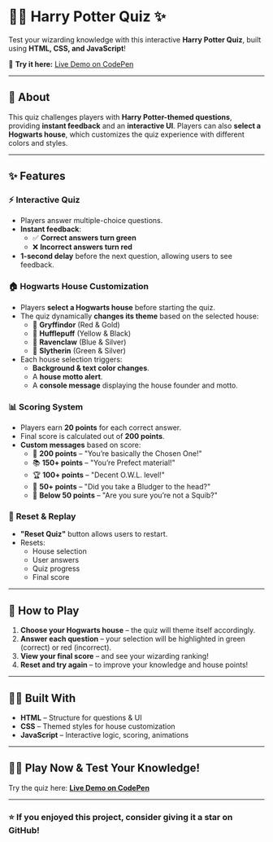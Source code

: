 # 🧙‍♂️ Harry Potter Quiz ✨  
Test your wizarding knowledge with this interactive **Harry Potter Quiz**, built using **HTML, CSS, and JavaScript**!  

🔗 **Try it here:** [Live Demo on CodePen](https://codepen.io/Beth-Sharp/full/abgQGLx)  

---

## 📖 About  
This quiz challenges players with **Harry Potter-themed questions**, providing **instant feedback** and an **interactive UI**. Players can also **select a Hogwarts house**, which customizes the quiz experience with different colors and styles.

---

## ✨ Features  

### ⚡ **Interactive Quiz**
- Players answer multiple-choice questions.  
- **Instant feedback**:  
  - ✅ **Correct answers turn green**  
  - ❌ **Incorrect answers turn red**  
- **1-second delay** before the next question, allowing users to see feedback.  

### 🏠 **Hogwarts House Customization**
- Players **select a Hogwarts house** before starting the quiz.  
- The quiz dynamically **changes its theme** based on the selected house:  
  - 🎩 **Gryffindor** (Red & Gold)  
  - 🦡 **Hufflepuff** (Yellow & Black)  
  - 🦅 **Ravenclaw** (Blue & Silver)  
  - 🐍 **Slytherin** (Green & Silver)  
- Each house selection triggers:  
  - **Background & text color changes**.  
  - A **house motto alert**.  
  - A **console message** displaying the house founder and motto.  

### 📊 **Scoring System**
- Players earn **20 points** for each correct answer.  
- Final score is calculated out of **200 points**.  
- **Custom messages** based on score:  
  - 🌟 **200 points** – "You’re basically the Chosen One!"  
  - 📚 **150+ points** – "You’re Prefect material!"  
  - 🏆 **100+ points** – "Decent O.W.L. level!"  
  - 😬 **50+ points** – "Did you take a Bludger to the head?"  
  - 📖 **Below 50 points** – "Are you sure you’re not a Squib?"  

### 🔄 **Reset & Replay**
- **"Reset Quiz"** button allows users to restart.  
- Resets:  
  - House selection  
  - User answers  
  - Quiz progress  
  - Final score  

---

## 🚀 How to Play  
1. **Choose your Hogwarts house** – the quiz will theme itself accordingly.  
2. **Answer each question** – your selection will be highlighted in green (correct) or red (incorrect).  
3. **View your final score** – and see your wizarding ranking!  
4. **Reset and try again** – to improve your knowledge and house points!  

---

## 👩‍💻 Built With  
- **HTML** – Structure for questions & UI  
- **CSS** – Themed styles for house customization  
- **JavaScript** – Interactive logic, scoring, animations  

---

## 🧙‍♂️ Play Now & Test Your Knowledge!  
Try the quiz here: [**Live Demo on CodePen**](https://codepen.io/Beth-Sharp/full/abgQGLx)  

---

### ⭐ If you enjoyed this project, consider giving it a **star** on GitHub!  

